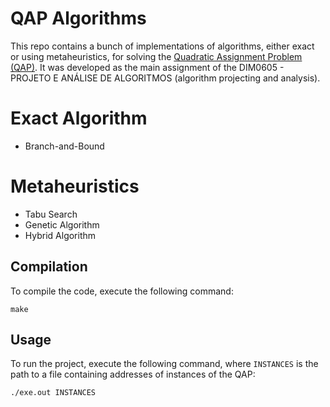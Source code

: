 # QAP Algorithms
This repo contains a bunch of implementations of algorithms, either exact or using metaheuristics, for solving the [Quadratic Assignment Problem (QAP)](https://en.wikipedia.org/wiki/Quadratic_assignment_problem). It was developed as the main assignment of the DIM0605 - PROJETO E ANÁLISE DE ALGORITMOS (algorithm projecting and analysis).

# Exact Algorithm
- Branch-and-Bound

# Metaheuristics
- Tabu Search
- Genetic Algorithm
- Hybrid Algorithm

## Compilation
To compile the code, execute the following command:
```
make
```

## Usage
To run the project, execute the following command, where `INSTANCES` is the path to a file containing addresses of instances of the QAP:
```
./exe.out INSTANCES
